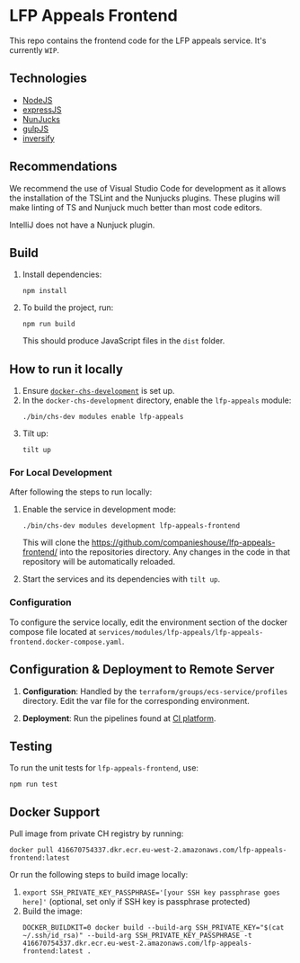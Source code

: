 # LFP Appeals Frontend
This repo contains the frontend code for the LFP appeals service. It's currently `WIP`.

## Technologies

- [NodeJS](https://nodejs.org/)
- [expressJS](https://expressjs.com/)
- [NunJucks](https://mozilla.github.io/nunjucks)
- [gulpJS](https://gulpjs.com/)
- [inversify](https://github.com/inversify/)

## Recommendations

We recommend the use of Visual Studio Code for development as it allows the installation of the TSLint and the Nunjucks plugins. These plugins will make linting of TS and Nunjuck much better than most code editors.

IntelliJ does not have a Nunjuck plugin.

## Build 

1. Install dependencies:
   ```
   npm install
   ```

2. To build the project, run:
   ```
   npm run build
   ```
   This should produce JavaScript files in the `dist` folder.

## How to run it locally

1. Ensure [`docker-chs-development`](https://github.com/companieshouse/docker-chs-development) is set up.
2. In the `docker-chs-development` directory, enable the `lfp-appeals` module:
   ```
   ./bin/chs-dev modules enable lfp-appeals
   ```
3. Tilt up:
   ```
   tilt up
   ```

### For Local Development

After following the steps to run locally:

1. Enable the service in development mode:
   ```
   ./bin/chs-dev modules development lfp-appeals-frontend
   ```
   This will clone the https://github.com/companieshouse/lfp-appeals-frontend/ into the repositories directory. Any changes in the code in that repository will be automatically reloaded.

2. Start the services and its dependencies with `tilt up`.

### Configuration

To configure the service locally, edit the environment section of the docker compose file located at `services/modules/lfp-appeals/lfp-appeals-frontend.docker-compose.yaml`.

## Configuration & Deployment to Remote Server

1. **Configuration**: Handled by the `terraform/groups/ecs-service/profiles` directory. Edit the var file for the corresponding environment.

2. **Deployment**: Run the pipelines found at [CI platform](https://ci-platform.companieshouse.gov.uk/teams/team-development/pipelines/lfp-appeals-frontend).

## Testing

To run the unit tests for `lfp-appeals-frontend`, use:

```
npm run test
```

## Docker Support

Pull image from private CH registry by running:
```
docker pull 416670754337.dkr.ecr.eu-west-2.amazonaws.com/lfp-appeals-frontend:latest
```

Or run the following steps to build image locally:

1. `export SSH_PRIVATE_KEY_PASSPHRASE='[your SSH key passphrase goes here]'` (optional, set only if SSH key is passphrase protected)
2. Build the image:
   ```
   DOCKER_BUILDKIT=0 docker build --build-arg SSH_PRIVATE_KEY="$(cat ~/.ssh/id_rsa)" --build-arg SSH_PRIVATE_KEY_PASSPHRASE -t 416670754337.dkr.ecr.eu-west-2.amazonaws.com/lfp-appeals-frontend:latest .
   ```
